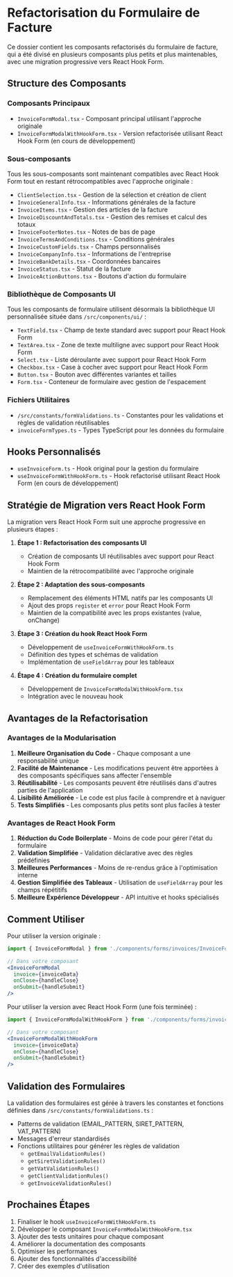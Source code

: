 # Refactorisation du Formulaire de Facture

Ce dossier contient les composants refactorisés du formulaire de facture, qui a été divisé en plusieurs composants plus petits et plus maintenables, avec une migration progressive vers React Hook Form.

## Structure des Composants

### Composants Principaux
- `InvoiceFormModal.tsx` - Composant principal utilisant l'approche originale
- `InvoiceFormModalWithHookForm.tsx` - Version refactorisée utilisant React Hook Form (en cours de développement)

### Sous-composants
Tous les sous-composants sont maintenant compatibles avec React Hook Form tout en restant rétrocompatibles avec l'approche originale :

- `ClientSelection.tsx` - Gestion de la sélection et création de client
- `InvoiceGeneralInfo.tsx` - Informations générales de la facture
- `InvoiceItems.tsx` - Gestion des articles de la facture
- `InvoiceDiscountAndTotals.tsx` - Gestion des remises et calcul des totaux
- `InvoiceFooterNotes.tsx` - Notes de bas de page
- `InvoiceTermsAndConditions.tsx` - Conditions générales
- `InvoiceCustomFields.tsx` - Champs personnalisés
- `InvoiceCompanyInfo.tsx` - Informations de l'entreprise
- `InvoiceBankDetails.tsx` - Coordonnées bancaires
- `InvoiceStatus.tsx` - Statut de la facture
- `InvoiceActionButtons.tsx` - Boutons d'action du formulaire

### Bibliothèque de Composants UI
Tous les composants de formulaire utilisent désormais la bibliothèque UI personnalisée située dans `/src/components/ui/` :

- `TextField.tsx` - Champ de texte standard avec support pour React Hook Form
- `TextArea.tsx` - Zone de texte multiligne avec support pour React Hook Form
- `Select.tsx` - Liste déroulante avec support pour React Hook Form
- `Checkbox.tsx` - Case à cocher avec support pour React Hook Form
- `Button.tsx` - Bouton avec différentes variantes et tailles
- `Form.tsx` - Conteneur de formulaire avec gestion de l'espacement

### Fichiers Utilitaires
- `/src/constants/formValidations.ts` - Constantes pour les validations et règles de validation réutilisables
- `invoiceFormTypes.ts` - Types TypeScript pour les données du formulaire

## Hooks Personnalisés
- `useInvoiceForm.ts` - Hook original pour la gestion du formulaire
- `useInvoiceFormWithHookForm.ts` - Hook refactorisé utilisant React Hook Form (en cours de développement)

## Stratégie de Migration vers React Hook Form

La migration vers React Hook Form suit une approche progressive en plusieurs étapes :

1. **Étape 1 : Refactorisation des composants UI** 
   - Création de composants UI réutilisables avec support pour React Hook Form
   - Maintien de la rétrocompatibilité avec l'approche originale

2. **Étape 2 : Adaptation des sous-composants** 
   - Remplacement des éléments HTML natifs par les composants UI
   - Ajout des props `register` et `error` pour React Hook Form
   - Maintien de la compatibilité avec les props existantes (value, onChange)

3. **Étape 3 : Création du hook React Hook Form** 
   - Développement de `useInvoiceFormWithHookForm.ts`
   - Définition des types et schémas de validation
   - Implémentation de `useFieldArray` pour les tableaux

4. **Étape 4 : Création du formulaire complet** 
   - Développement de `InvoiceFormModalWithHookForm.tsx`
   - Intégration avec le nouveau hook

## Avantages de la Refactorisation

### Avantages de la Modularisation
1. **Meilleure Organisation du Code** - Chaque composant a une responsabilité unique
2. **Facilité de Maintenance** - Les modifications peuvent être apportées à des composants spécifiques sans affecter l'ensemble
3. **Réutilisabilité** - Les composants peuvent être réutilisés dans d'autres parties de l'application
4. **Lisibilité Améliorée** - Le code est plus facile à comprendre et à naviguer
5. **Tests Simplifiés** - Les composants plus petits sont plus faciles à tester

### Avantages de React Hook Form
1. **Réduction du Code Boilerplate** - Moins de code pour gérer l'état du formulaire
2. **Validation Simplifiée** - Validation déclarative avec des règles prédéfinies
3. **Meilleures Performances** - Moins de re-rendus grâce à l'optimisation interne
4. **Gestion Simplifiée des Tableaux** - Utilisation de `useFieldArray` pour les champs répétitifs
5. **Meilleure Expérience Développeur** - API intuitive et hooks spécialisés

## Comment Utiliser

Pour utiliser la version originale :
```jsx
import { InvoiceFormModal } from './components/forms/invoices/InvoiceFormModal';

// Dans votre composant
<InvoiceFormModal 
  invoice={invoiceData} 
  onClose={handleClose} 
  onSubmit={handleSubmit} 
/>
```

Pour utiliser la version avec React Hook Form (une fois terminée) :
```jsx
import { InvoiceFormModalWithHookForm } from './components/forms/invoices/InvoiceFormModalWithHookForm';

// Dans votre composant
<InvoiceFormModalWithHookForm 
  invoice={invoiceData} 
  onClose={handleClose} 
  onSubmit={handleSubmit} 
/>
```

## Validation des Formulaires

La validation des formulaires est gérée à travers les constantes et fonctions définies dans `/src/constants/formValidations.ts` :

- Patterns de validation (EMAIL_PATTERN, SIRET_PATTERN, VAT_PATTERN)
- Messages d'erreur standardisés
- Fonctions utilitaires pour générer les règles de validation
  - `getEmailValidationRules()`
  - `getSiretValidationRules()`
  - `getVatValidationRules()`
  - `getClientValidationRules()`
  - `getInvoiceValidationRules()`

## Prochaines Étapes
1. Finaliser le hook `useInvoiceFormWithHookForm.ts`
2. Développer le composant `InvoiceFormModalWithHookForm.tsx`
3. Ajouter des tests unitaires pour chaque composant
4. Améliorer la documentation des composants
5. Optimiser les performances
6. Ajouter des fonctionnalités d'accessibilité
7. Créer des exemples d'utilisation
